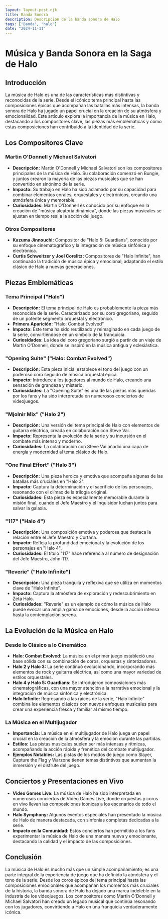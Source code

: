 ```yaml
---
layout: layout-post.njk
title: Banda Sonora
description: Descripción de la banda sonora de Halo
tags: ["Banda", "halo"]
date: "2024-11-11"
---
```


# Música y Banda Sonora en la Saga de Halo

## Introducción

La música de Halo es una de las características más distintivas y reconocidas de la serie. Desde el icónico tema principal hasta las composiciones épicas que acompañan las batallas más intensas, la banda sonora de Halo ha jugado un papel crucial en la creación de su atmósfera y emocionalidad. Este artículo explora la importancia de la música en Halo, destacando a los compositores clave, las piezas más emblemáticas y cómo estas composiciones han contribuido a la identidad de la serie.

## Los Compositores Clave

### Martin O'Donnell y Michael Salvatori

- **Descripción:** Martin O'Donnell y Michael Salvatori son los compositores principales de la música de Halo. Su colaboración comenzó en Bungie, y juntos crearon la mayoría de las piezas musicales que se han convertido en sinónimo de la serie.
- **Impacto:** Su trabajo en Halo ha sido aclamado por su capacidad para combinar elementos corales, orquestales y electrónicos, creando una atmósfera única y memorable.
- **Curiosidades:** Martin O'Donnell es conocido por su enfoque en la creación de "música aleatoria dinámica", donde las piezas musicales se ajustan en tiempo real a la acción del juego.

### Otros Compositores

- **Kazuma Jinnouchi:** Compositor de "Halo 5: Guardians", conocido por su enfoque cinematográfico y la integración de música sinfónica y electrónica.
- **Curtis Schweitzer y Joel Corelitz:** Compositores de "Halo Infinite", han continuado la tradición de música épica y emocional, adaptando el estilo clásico de Halo a nuevas generaciones.

## Piezas Emblemáticas

### Tema Principal ("Halo")

- **Descripción:** El tema principal de Halo es probablemente la pieza más reconocida de la serie. Caracterizado por su coro gregoriano, seguido de un potente segmento orquestal y electrónico.
- **Primera Aparición:** "Halo: Combat Evolved"
- **Impacto:** Este tema ha sido reutilizado y reimaginado en cada juego de la serie, convirtiéndose en un símbolo de la franquicia.
- **Curiosidades:** La idea del coro gregoriano surgió a partir de un viaje de Martin O'Donnell, donde se inspiró en la música antigua y eclesiástica.

### "Opening Suite" ("Halo: Combat Evolved")

- **Descripción:** Esta pieza inicial establece el tono del juego con un poderoso coro seguido de música orquestal épica.
- **Impacto:** Introduce a los jugadores al mundo de Halo, creando una sensación de grandeza y misterio.
- **Curiosidades:** La "Opening Suite" es una de las piezas más queridas por los fans y ha sido interpretada en numerosos conciertos de videojuegos.

### "Mjolnir Mix" ("Halo 2")

- **Descripción:** Una versión del tema principal de Halo con elementos de guitarra eléctrica, creada en colaboración con Steve Vai.
- **Impacto:** Representa la evolución de la serie y su incursión en el combate más intenso y moderno.
- **Curiosidades:** La colaboración con Steve Vai añadió una capa de energía y modernidad al tema clásico de Halo.

### "One Final Effort" ("Halo 3")

- **Descripción:** Una pieza heroica y emotiva que acompaña algunas de las batallas más cruciales en "Halo 3".
- **Impacto:** Captura la determinación y el sacrificio de los personajes, resonando con el clímax de la trilogía original.
- **Curiosidades:** Esta pieza es especialmente memorable durante la misión final, cuando el Jefe Maestro y el Inquisidor luchan juntos para salvar la galaxia.

### "117" ("Halo 4")

- **Descripción:** Una composición emotiva y poderosa que destaca la relación entre el Jefe Maestro y Cortana.
- **Impacto:** Refleja la profundidad emocional y la evolución de los personajes en "Halo 4".
- **Curiosidades:** El título "117" hace referencia al número de designación del Jefe Maestro, John-117.

### "Reverie" ("Halo Infinite")

- **Descripción:** Una pieza tranquila y reflexiva que se utiliza en momentos clave de "Halo Infinite".
- **Impacto:** Captura la atmósfera de exploración y redescubrimiento en Zeta Halo.
- **Curiosidades:** "Reverie" es un ejemplo de cómo la música de Halo puede evocar una amplia gama de emociones, desde la acción intensa hasta la contemplación serena.

## La Evolución de la Música en Halo

### Desde lo Clásico a lo Cinemático

- **Halo: Combat Evolved:** La música en el primer juego estableció una base sólida con su combinación de coros, orquestas y sintetizadores.
- **Halo 2 y Halo 3:** La serie continuó evolucionando, incorporando más elementos de rock y guitarra eléctrica, así como una mayor variedad de estilos orquestales.
- **Halo 4 y Halo 5: Guardians:** Se introdujeron composiciones más cinematográficas, con una mayor atención a la narrativa emocional y la integración de música sinfónica y electrónica.
- **Halo Infinite:** Regresando a las raíces de la serie, "Halo Infinite" combina los elementos clásicos con nuevos enfoques musicales para crear una experiencia fresca y familiar al mismo tiempo.

### La Música en el Multijugador

- **Importancia:** La música en el multijugador de Halo juega un papel crucial en la creación de la atmósfera y la emoción durante las partidas.
- **Estilos:** Las pistas musicales suelen ser más intensas y rítmicas, acompañando la acción rápida y frenética del combate multijugador.
- **Ejemplos Notables:** Las pistas de los modos de juego como Slayer, Capture the Flag y Warzone tienen temas distintivos que aumentan la inmersión y el disfrute del juego.

## Conciertos y Presentaciones en Vivo

- **Video Games Live:** La música de Halo ha sido interpretada en numerosos conciertos de Video Games Live, donde orquestas y coros en vivo llevan las composiciones icónicas a los escenarios de todo el mundo.
- **Halo Symphony:** Algunos eventos especiales han presentado la música de Halo de manera destacada, con sinfonías completas dedicadas a la serie.
- **Impacto en la Comunidad:** Estos conciertos han permitido a los fans experimentar la música de Halo de una manera nueva y emocionante, destacando la calidad y el impacto de las composiciones.

## Conclusión

La música de Halo es mucho más que un simple acompañamiento; es una parte integral de la experiencia de juego que ha definido la atmósfera y el tono de la serie. Desde los coros épicos del tema principal hasta las composiciones emocionales que acompañan los momentos más cruciales de la historia, la banda sonora de Halo ha dejado una marca indeleble en la industria de los videojuegos. Los compositores como Martin O'Donnell y Michael Salvatori han creado un legado musical que continúa resonando con los jugadores, convirtiendo a Halo en una franquicia verdaderamente icónica.
